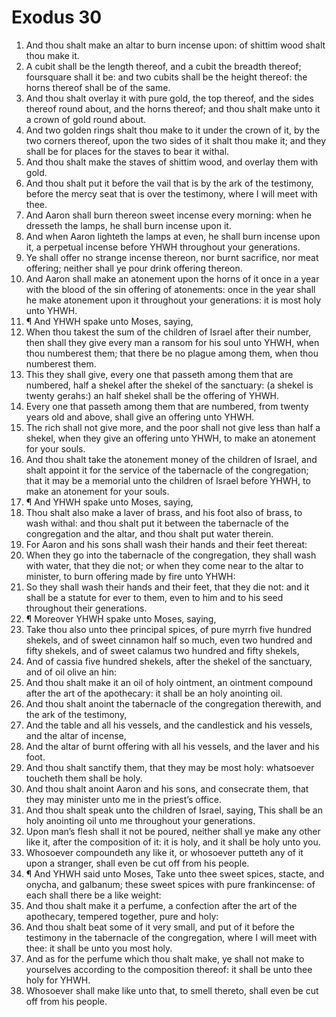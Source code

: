 ﻿# Exodus 30
1. And thou shalt make an altar to burn incense upon: of shittim wood shalt thou make it. 
2. A cubit shall be the length thereof, and a cubit the breadth thereof; foursquare shall it be: and two cubits shall be the height thereof: the horns thereof shall be of the same. 
3. And thou shalt overlay it with pure gold, the top thereof, and the sides thereof round about, and the horns thereof; and thou shalt make unto it a crown of gold round about. 
4. And two golden rings shalt thou make to it under the crown of it, by the two corners thereof, upon the two sides of it shalt thou make it; and they shall be for places for the staves to bear it withal. 
5. And thou shalt make the staves of shittim wood, and overlay them with gold. 
6. And thou shalt put it before the vail that is by the ark of the testimony, before the mercy seat that is over the testimony, where I will meet with thee. 
7. And Aaron shall burn thereon sweet incense every morning: when he dresseth the lamps, he shall burn incense upon it. 
8. And when Aaron lighteth the lamps at even, he shall burn incense upon it, a perpetual incense before YHWH throughout your generations. 
9. Ye shall offer no strange incense thereon, nor burnt sacrifice, nor meat offering; neither shall ye pour drink offering thereon. 
10. And Aaron shall make an atonement upon the horns of it once in a year with the blood of the sin offering of atonements: once in the year shall he make atonement upon it throughout your generations: it is most holy unto YHWH. 
11. ¶ And YHWH spake unto Moses, saying, 
12. When thou takest the sum of the children of Israel after their number, then shall they give every man a ransom for his soul unto YHWH, when thou numberest them; that there be no plague among them, when thou numberest them. 
13. This they shall give, every one that passeth among them that are numbered, half a shekel after the shekel of the sanctuary: (a shekel is twenty gerahs:) an half shekel shall be the offering of YHWH. 
14. Every one that passeth among them that are numbered, from twenty years old and above, shall give an offering unto YHWH. 
15. The rich shall not give more, and the poor shall not give less than half a shekel, when they give an offering unto YHWH, to make an atonement for your souls. 
16. And thou shalt take the atonement money of the children of Israel, and shalt appoint it for the service of the tabernacle of the congregation; that it may be a memorial unto the children of Israel before YHWH, to make an atonement for your souls. 
17. ¶ And YHWH spake unto Moses, saying, 
18. Thou shalt also make a laver of brass, and his foot also of brass, to wash withal: and thou shalt put it between the tabernacle of the congregation and the altar, and thou shalt put water therein. 
19. For Aaron and his sons shall wash their hands and their feet thereat: 
20. When they go into the tabernacle of the congregation, they shall wash with water, that they die not; or when they come near to the altar to minister, to burn offering made by fire unto YHWH: 
21. So they shall wash their hands and their feet, that they die not: and it shall be a statute for ever to them, even to him and to his seed throughout their generations. 
22. ¶ Moreover YHWH spake unto Moses, saying, 
23. Take thou also unto thee principal spices, of pure myrrh five hundred shekels, and of sweet cinnamon half so much, even two hundred and fifty shekels, and of sweet calamus two hundred and fifty shekels, 
24. And of cassia five hundred shekels, after the shekel of the sanctuary, and of oil olive an hin: 
25. And thou shalt make it an oil of holy ointment, an ointment compound after the art of the apothecary: it shall be an holy anointing oil. 
26. And thou shalt anoint the tabernacle of the congregation therewith, and the ark of the testimony, 
27. And the table and all his vessels, and the candlestick and his vessels, and the altar of incense, 
28. And the altar of burnt offering with all his vessels, and the laver and his foot. 
29. And thou shalt sanctify them, that they may be most holy: whatsoever toucheth them shall be holy. 
30. And thou shalt anoint Aaron and his sons, and consecrate them, that they may minister unto me in the priest’s office. 
31. And thou shalt speak unto the children of Israel, saying, This shall be an holy anointing oil unto me throughout your generations. 
32. Upon man’s flesh shall it not be poured, neither shall ye make any other like it, after the composition of it: it is holy, and it shall be holy unto you. 
33. Whosoever compoundeth any like it, or whosoever putteth any of it upon a stranger, shall even be cut off from his people. 
34. ¶ And YHWH said unto Moses, Take unto thee sweet spices, stacte, and onycha, and galbanum; these sweet spices with pure frankincense: of each shall there be a like weight: 
35. And thou shalt make it a perfume, a confection after the art of the apothecary, tempered together, pure and holy: 
36. And thou shalt beat some of it very small, and put of it before the testimony in the tabernacle of the congregation, where I will meet with thee: it shall be unto you most holy. 
37. And as for the perfume which thou shalt make, ye shall not make to yourselves according to the composition thereof: it shall be unto thee holy for YHWH. 
38. Whosoever shall make like unto that, to smell thereto, shall even be cut off from his people. 

